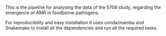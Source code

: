 This is the pipeline for analysing the data of the 5708 study, regarding the emergence of AMR in foodborne pathogens.

For reproducibility and easy installation it uses conda/mamba and Snakemake to install all the dependencies and run all the required tasks. 
